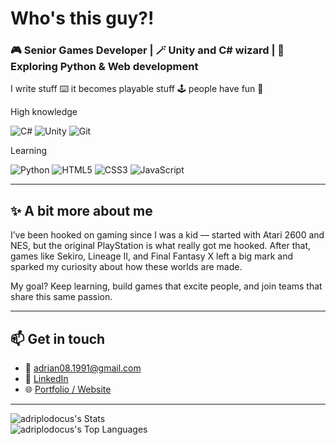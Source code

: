# Who's this guy?!

### 🎮 Senior Games Developer | 🪄 Unity and C# wizard | 🧪 Exploring Python & Web development

I write stuff ⌨️ it becomes playable stuff 🕹️ people have fun 🥳

High knowledge

![C#](https://img.shields.io/badge/-C%23-239120?style=flat-square&logo=c-sharp)
![Unity](https://img.shields.io/badge/-Unity-000?style=flat-square&logo=unity)
![Git](https://img.shields.io/badge/-Git-F05032?style=flat-square&logo=git)

Learning

![Python](https://img.shields.io/badge/-Python-3776AB?style=flat-square&logo=python)
![HTML5](https://img.shields.io/badge/-HTML5-E34F26?style=flat-square&logo=html5)
![CSS3](https://img.shields.io/badge/-CSS3-1572B6?style=flat-square&logo=css3)
![JavaScript](https://img.shields.io/badge/-JavaScript-black?style=flat-square&logo=javascript)

---

## ✨ A bit more about me
I’ve been hooked on gaming since I was a kid — started with Atari 2600 and NES, but the original PlayStation is what really got me hooked. After that, games like Sekiro, Lineage II, and Final Fantasy X left a big mark and sparked my curiosity about how these worlds are made.

My goal? Keep learning, build games that excite people, and join teams that share this same passion.

---

## 📫 Get in touch

- 📧 adrian08.1991@gmail.com
- 💼 [LinkedIn](https://www.linkedin.com/in/adriandurangarcia/)
- 🌐 [Portfolio / Website](https://adriplodocus.github.io/)
  
---

![adriplodocus's Stats](https://github-readme-stats.vercel.app/api?username=adriplodocus&theme=vue-dark&show_icons=true&hide_border=true&count_private=true)
<br/>
![adriplodocus's Top Languages](https://github-readme-stats.vercel.app/api/top-langs/?username=adriplodocus&theme=vue-dark&show_icons=true&hide_border=true)




<!--
**Adriplodocus/Adriplodocus** is a ✨ _special_ ✨ repository because its `README.md` (this file) appears on your GitHub profile.

Here are some ideas to get you started:

- 🔭 I’m currently working on ...
- 🌱 I’m currently learning ...
- 👯 I’m looking to collaborate on ...
- 🤔 I’m looking for help with ...
- 💬 Ask me about ...
- 📫 How to reach me: ...
- 😄 Pronouns: ...
- ⚡ Fun fact: ...
-->
